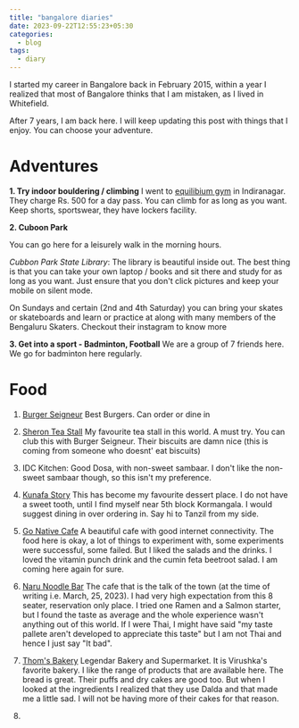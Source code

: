 ```yaml
---
title: "bangalore diaries"
date: 2023-09-22T12:55:23+05:30
categories:
  - blog
tags:
  - diary
---
```


I started my career in Bangalore back in February 2015, within a year I realized that most of Bangalore thinks that I am mistaken, as I lived in Whitefield. 

After 7 years, I am back here. I will keep updating this post with things that I enjoy. You can choose your adventure.


# Adventures 
**1. Try indoor bouldering / climbing**
I went to [equilibium gym](https://equilibriumclimbing.com/) in Indiranagar. They charge Rs. 500 for a day pass. You can climb for as long as you want. Keep shorts, sportswear, they have lockers facility.

**2. Cuboon Park**

You can go here for a leisurely walk in the morning hours.

*Cubbon Park State Library*: The library is beautiful inside out. The best thing is that you can take your own laptop / books and sit there and study for as long as you want. Just ensure that you don't click pictures and keep your mobile on silent mode.

On Sundays and certain (2nd and 4th Saturday) you can bring your skates or skateboards and learn or practice at along with many members of the Bengaluru Skaters. Checkout their instagram to know more

**3. Get into a sport - Badminton, Football**
We are a group of 7 friends here. We go for badminton here regularly.



# Food
1. [Burger Seigneur](https://www.zomato.com/bangalore/burger-seigneur-indiranagar-bangalore) Best Burgers. Can order or dine in

2. [Sheron Tea Stall](https://www.zomato.com/bangalore/sharon-tea-stall-thippasandra) My favourite tea stall in this world. A must try. You can club this with Burger Seigneur. Their biscuits are damn nice (this is coming from someone who doesnt' eat biscuits)

3. IDC Kitchen: Good Dosa, with non-sweet sambaar. I don't like the non-sweet sambaar though, so this isn't my preference.


4. [Kunafa Story](https://www.zomato.com/bangalore/kunafa-story-koramangala-5th-block-bangalore) This has become my favourite dessert place. I do not have a sweet tooth, until I find myself near 5th block Kormangala. I would suggest dining in over ordering in. Say hi to Tanzil from my side.

5. [Go Native Cafe](https://www.zomato.com/bangalore/go-native-1-lavelle-road-bangalore) A beautiful cafe with good internet connectivity. The food here is okay, a lot of things to experiment with, some experiments were successful, some failed. But I liked the salads and the drinks. I loved the vitamin punch drink and the cumin feta beetroot salad. I am coming here again for sure.

6. [Naru Noodle Bar](https://www.narunoodlebar.com/) The cafe that is the talk of the town (at the time of writing i.e. March, 25, 2023). I had very high expectation from this 8 seater, reservation only place. I tried one Ramen and a Salmon starter, but I found the taste as average and the whole experience wasn't anything out of this world. If I were Thai, I might have said "my taste pallete aren't developed to appreciate this taste" but I am not Thai and hence I just say "It bad".

7. [Thom's Bakery](http://zoma.to/r/20637085) Legendar Bakery and Supermarket. It is Virushka's favorite bakery. I like the range of products that are available here. The bread is great. Their puffs and dry cakes are good too. But when I looked at the ingredients I realized that they use Dalda and that made me a little sad. I will not be having more of their cakes for that reason.

8. 



